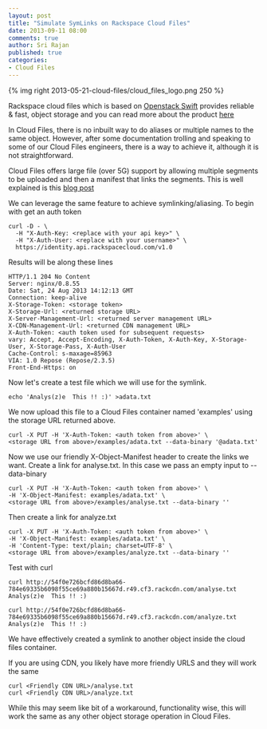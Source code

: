 ```yaml
---
layout: post
title: "Simulate SymLinks on Rackspace Cloud Files"
date: 2013-09-11 08:00
comments: true
author: Sri Rajan
published: true
categories: 
- Cloud Files
---
```

{% img right 2013-05-21-cloud-files/cloud_files_logo.png 250 %}

Rackspace cloud files which is based on [Openstack Swift](http://docs.openstack.org/developer/swift/) provides reliable & fast, object storage and you can read more about the product [here](http://www.rackspace.com/cloud/files/technology/)

In Cloud Files, there is no inbuilt way to do aliases or multiple names to the same object. However, after some documentation trolling and speaking to some of our Cloud Files engineers, there is a way to achieve it, although it is not straightforward.<!--More-->

Cloud Files offers large file (over 5G) support by allowing multiple segments to be uploaded and then a manifest that links the segments. This is well explained is this [blog post](http://www.rackspace.com/blog/rackspace-cloud-files-now-supporting-extremely-large-file-sizes/)

We can leverage the same feature to achieve symlinking/aliasing. To begin with get an auth token


	curl -D - \
  	  -H "X-Auth-Key: <replace with your api key>" \
  	  -H "X-Auth-User: <replace with your username>" \
  	  https://identity.api.rackspacecloud.com/v1.0


Results will be along these lines

	HTTP/1.1 204 No Content
	Server: nginx/0.8.55
	Date: Sat, 24 Aug 2013 14:12:13 GMT
	Connection: keep-alive
	X-Storage-Token: <storage token>
	X-Storage-Url: <returned storage URL>
	X-Server-Management-Url: <returned server management URL>
	X-CDN-Management-Url: <returned CDN management URL>
	X-Auth-Token: <auth token used for subsequent requests>
	vary: Accept, Accept-Encoding, X-Auth-Token, X-Auth-Key, X-Storage-User, X-Storage-Pass, X-Auth-User
	Cache-Control: s-maxage=85963
	VIA: 1.0 Repose (Repose/2.3.5)
	Front-End-Https: on

Now let's create a test file which we will use for the symlink.

	echo 'Analys(z)e  This !! :)' >adata.txt

We now upload this file to a Cloud Files container named 'examples' using the storage URL returned above.

	curl -X PUT -H 'X-Auth-Token: <auth token from above>' \
	<storage URL from above>/examples/adata.txt --data-binary '@adata.txt'

Now we use our friendly X-Object-Manifest header to create the links we want. Create a link for analyse.txt. In this case we pass an empty input to --data-binary

	curl -X PUT -H 'X-Auth-Token: <auth token from above>' \
	-H 'X-Object-Manifest: examples/adata.txt' \
	<storage URL from above>/examples/analyse.txt --data-binary ''

Then create a link for analyze.txt

	curl -X PUT -H 'X-Auth-Token: <auth token from above>' \
	-H 'X-Object-Manifest: examples/adata.txt' \
	-H 'Content-Type: text/plain; charset=UTF-8' \
	<storage URL from above>/examples/analyze.txt --data-binary ''


Test with curl 

	curl http://54f0e726bcfd86d8ba66-784e69335b6098f55ce69a880b15667d.r49.cf3.rackcdn.com/analyse.txt
	Analys(z)e  This !! :)

	curl http://54f0e726bcfd86d8ba66-784e69335b6098f55ce69a880b15667d.r49.cf3.rackcdn.com/analyze.txt
	Analys(z)e  This !! :)

We have effectively created a symlink to another object inside the cloud files container.

If you are using CDN, you likely have more friendly URLS and they will work the same

	curl <Friendly CDN URL>/analyse.txt
	curl <Friendly CDN URL>/analyze.txt

While this may seem like bit of a workaround, functionality wise, this will work the same as any other object storage operation in Cloud Files.
